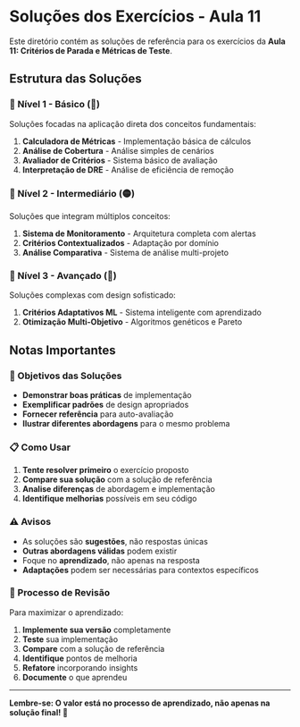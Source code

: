 # Soluções dos Exercícios - Aula 11

Este diretório contém as soluções de referência para os exercícios da **Aula 11: Critérios de Parada e Métricas de Teste**.

## Estrutura das Soluções

### 📂 Nível 1 - Básico (🔵)
Soluções focadas na aplicação direta dos conceitos fundamentais:

1. **Calculadora de Métricas** - Implementação básica de cálculos
2. **Análise de Cobertura** - Análise simples de cenários
3. **Avaliador de Critérios** - Sistema básico de avaliação
4. **Interpretação de DRE** - Análise de eficiência de remoção

### 📂 Nível 2 - Intermediário (🟡)
Soluções que integram múltiplos conceitos:

1. **Sistema de Monitoramento** - Arquitetura completa com alertas
2. **Critérios Contextualizados** - Adaptação por domínio
3. **Análise Comparativa** - Sistema de análise multi-projeto

### 📂 Nível 3 - Avançado (🔴)
Soluções complexas com design sofisticado:

1. **Critérios Adaptativos ML** - Sistema inteligente com aprendizado
2. **Otimização Multi-Objetivo** - Algoritmos genéticos e Pareto

## Notas Importantes

### 🎯 Objetivos das Soluções
- **Demonstrar boas práticas** de implementação
- **Exemplificar padrões** de design apropriados
- **Fornecer referência** para auto-avaliação
- **Ilustrar diferentes abordagens** para o mesmo problema

### 📋 Como Usar
1. **Tente resolver primeiro** o exercício proposto
2. **Compare sua solução** com a solução de referência
3. **Analise diferenças** de abordagem e implementação
4. **Identifique melhorias** possíveis em seu código

### ⚠️ Avisos
- As soluções são **sugestões**, não respostas únicas
- **Outras abordagens válidas** podem existir
- Foque no **aprendizado**, não apenas na resposta
- **Adaptações** podem ser necessárias para contextos específicos

### 🔄 Processo de Revisão
Para maximizar o aprendizado:

1. **Implemente sua versão** completamente
2. **Teste** sua implementação
3. **Compare** com a solução de referência
4. **Identifique** pontos de melhoria
5. **Refatore** incorporando insights
6. **Documente** o que aprendeu

---

**Lembre-se: O valor está no processo de aprendizado, não apenas na solução final! 🚀**
